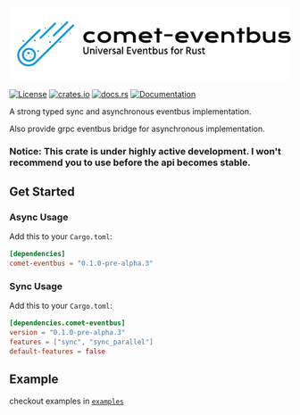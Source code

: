 <img src=".github/comet-eventbus.svg" alt="comet-eventbus" />

[![License](https://img.shields.io/badge/license-MIT_OR_Apache--2.0-blue.svg)](
https://github.com/lightsing/comet-eventbus#license)
[![crates.io](https://img.shields.io/crates/v/comet-eventbus.svg)](
https://crates.io/crates/comet-eventbus)
[![docs.rs](https://img.shields.io/badge/docs-docs.rs-green)](https://docs.rs/comet-eventbus/)
[![Documentation](https://img.shields.io/badge/docs-latest-green)](
https://lightsing.github.io/comet-eventbus/comet_eventbus/index.html)

A strong typed sync and asynchronous eventbus implementation.

Also provide grpc eventbus bridge for asynchronous implementation.

### Notice: This crate is under highly active development. I won't recommend you to use before the api becomes stable.

## Get Started

### Async Usage
Add this to your `Cargo.toml`:
```toml
[dependencies]
comet-eventbus = "0.1.0-pre-alpha.3"
```

### Sync Usage
Add this to your `Cargo.toml`:
```toml
[dependencies.comet-eventbus]
version = "0.1.0-pre-alpha.3"
features = ["sync", "sync_parallel"]
default-features = false
```

## Example

checkout examples in [`examples`](examples)